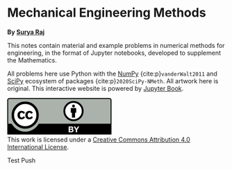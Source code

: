 # Mechanical Engineering Methods

**By [Surya Raj](https://suryaraj.me)**

This notes contain material and example problems in numerical methods for engineering, in the format of Jupyter notebooks, developed to supplement the Mathematics.

All problems here use Python with the [NumPy](https://numpy.org) {cite:p}`vanderWalt2011` and [SciPy](https://www.scipy.org) ecosystem of packages {cite:p}`2020SciPy-NMeth`.
All artwork here is original.
This interactive website is powered by [Jupyter Book](https://jupyterbook.org/).


[![license](../images/cc-by.svg)](https://creativecommons.org/licenses/by/4.0/)
<br />
This work is licensed under a <a rel="license" href="https://creativecommons.org/licenses/by/4.0/">Creative Commons Attribution 4.0 International License</a>.

Test Push
